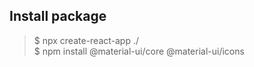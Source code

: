 ## Install package

> \$ npx create-react-app ./ \
> \$ npm install @material-ui/core @material-ui/icons

